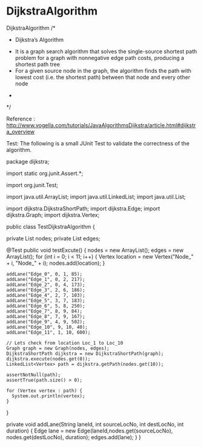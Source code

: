 DijkstraAlgorithm
=================

DijkstraAlgorithm
/*
 * Dijkstra’s Algorithm
- It is a graph search algorithm that solves 
the single-source shortest path problem for 
a graph with nonnegative edge path costs, 
producing a shortest path tree
- For a given source node in the graph, the 
algorithm finds the path with lowest cost 
(i.e. the shortest path) between that node 
and every other node
 * 
 */
 
 
 Reference :   http://www.vogella.com/tutorials/JavaAlgorithmsDijkstra/article.html#dijkstra_overview
 
 
Test:
The following is a small JUnit Test to validate the correctness of the algorithm.

package dijkstra;

import static org.junit.Assert.*;

import org.junit.Test;

import java.util.ArrayList;
import java.util.LinkedList;
import java.util.List;

import dijkstra.DijkstraShortPath;
import dijkstra.Edge;
import dijkstra.Graph;
import dijkstra.Vertex;

public class TestDijkstraAlgorithm {

  private List<Vertex> nodes;
  private List<Edge> edges;

  @Test
  public void testExcute() {
    nodes = new ArrayList<Vertex>();
    edges = new ArrayList<Edge>();
    for (int i = 0; i < 11; i++) {
      Vertex location = new Vertex("Node_" + i, "Node_" + i);
      nodes.add(location);
    }

    addLane("Edge_0", 0, 1, 85);
    addLane("Edge_1", 0, 2, 217);
    addLane("Edge_2", 0, 4, 173);
    addLane("Edge_3", 2, 6, 186);
    addLane("Edge_4", 2, 7, 103);
    addLane("Edge_5", 3, 7, 183);
    addLane("Edge_6", 5, 8, 250);
    addLane("Edge_7", 8, 9, 84);
    addLane("Edge_8", 7, 9, 167);
    addLane("Edge_9", 4, 9, 502);
    addLane("Edge_10", 9, 10, 40);
    addLane("Edge_11", 1, 10, 600);

    // Lets check from location Loc_1 to Loc_10
    Graph graph = new Graph(nodes, edges);
    DijkstraShortPath dijkstra = new DijkstraShortPath(graph);
    dijkstra.execute(nodes.get(0));
    LinkedList<Vertex> path = dijkstra.getPath(nodes.get(10));
    
    assertNotNull(path);
    assertTrue(path.size() > 0);
    
    for (Vertex vertex : path) {
      System.out.println(vertex);
    }
    
  }

  private void addLane(String laneId, int sourceLocNo, int destLocNo,
      int duration) {
    Edge lane = new Edge(laneId,nodes.get(sourceLocNo), nodes.get(destLocNo), duration);
    edges.add(lane);
  }
} 
